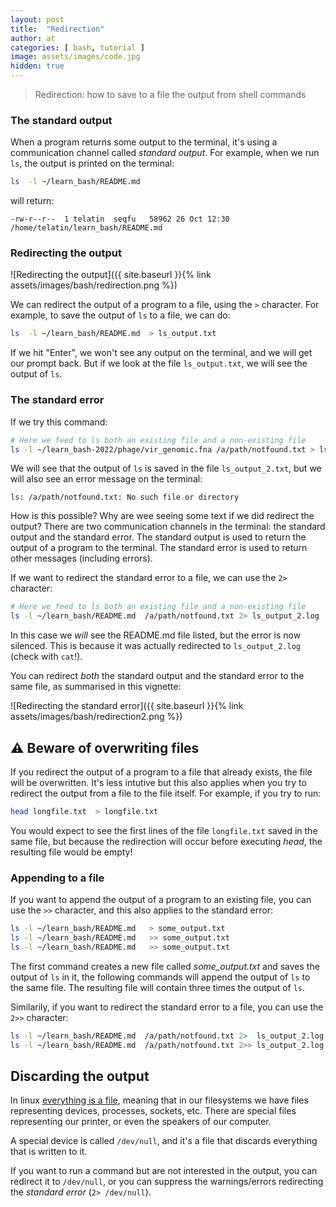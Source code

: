 ```yaml
---
layout: post
title:  "Redirection"
author: at
categories: [ bash, tutorial ]
image: assets/images/code.jpg
hidden: true
---
```


> Redirection: how to save to a file the output from shell commands


### The standard output

When a program returns some output to the terminal, it's using a communication channel called *standard output*. 
For example, when we run `ls`, the output is printed on the terminal:

```bash
ls  -l ~/learn_bash/README.md  
```

will return:
```text
-rw-r--r--  1 telatin  seqfu   58962 26 Oct 12:30 /home/telatin/learn_bash/README.md 
```

### Redirecting the output

![Redirecting the output]({{ site.baseurl }}{% link assets/images/bash/redirection.png %})

We can redirect the output of a program to a file, using the `>` character. 
For example, to save the output of `ls` to a file, we can do:

```bash
ls  -l ~/learn_bash/README.md  > ls_output.txt
```

If we hit "Enter", we won't see any output on the terminal, and we will get our
prompt back. But if we look at the file `ls_output.txt`, we will see the output
of `ls`.

### The standard error

If we try this command:

```bash
# Here we feed to ls both an existing file and a non-existing file
ls -l ~/learn_bash-2022/phage/vir_genomic.fna /a/path/notfound.txt > ls_output_2.txt
```

We will see that the output of `ls` is saved in the file `ls_output_2.txt`, but
we will also see an error message on the terminal:

```text
ls: /a/path/notfound.txt: No such file or directory
```

How is this possible? Why are wee seeing some text if we did redirect the output?
There are two communication channels in the terminal: the standard output and the
standard error. The standard output is used to return the output of a program to
the terminal. The standard error is used to return other messages (including errors).

If we want to redirect the standard error to a file, we can use the `2>` character:

```bash
# Here we feed to ls both an existing file and a non-existing file
ls -l ~/learn_bash/README.md  /a/path/notfound.txt 2> ls_output_2.log
```
In this case we *will* see the README.md file listed, but the error is now silenced.
This is because it was actually redirected to `ls_output_2.log` (check with `cat`!).

You can redirect *both* the standard output and the standard error to the same file,
as summarised in this vignette:

![Redirecting the standard error]({{ site.baseurl }}{% link assets/images/bash/redirection2.png %})

## :warning: Beware of overwriting files

If you redirect the output of a program to a file that already exists, the file
will be overwritten.
It's less intutive but this also applies when you try to redirect the output from a file to the
file itself. For example, if you try to run:

```bash
head longfile.txt  > longfile.txt
```

You would expect to see the first lines of the file `longfile.txt` saved in the same file,
but because the redirection will occur before executing *head*, the resulting file would be
empty!

### Appending to a file

If you want to append the output of a program to an existing file, you can use the `>>` character,
and this also applies to the standard error:

```bash
ls -l ~/learn_bash/README.md   > some_output.txt
ls -l ~/learn_bash/README.md   >> some_output.txt
ls -l ~/learn_bash/README.md   >> some_output.txt
```

The first command creates a new file called *some_output.txt* and saves the output of `ls` in it,
the following commands will append the output of `ls` to the same file. The resulting file will
contain three times the output of `ls`.

Similarily, if you want to redirect the standard error to a file, you can use the `2>>` character:

```bash
ls -l ~/learn_bash/README.md  /a/path/notfound.txt 2>  ls_output_2.log
ls -l ~/learn_bash/README.md  /a/path/notfound.txt 2>> ls_output_2.log
```

## Discarding the output

In linux [everything is a file](https://www.howtogeek.com/117939/htg-explains-what-everything-is-a-file-means-on-linux/),
meaning that in our filesystems we have files representing devices, processes, sockets, etc.
There are special files representing our printer, or even the speakers of our computer.

A special device is called `/dev/null`, and it's a file that discards everything that is written to it.

If you want to run a command but are not interested in the output, you can redirect it to `/dev/null`, or you can
suppress the warnings/errors redirecting the *standard error*  (`2> /dev/null`).